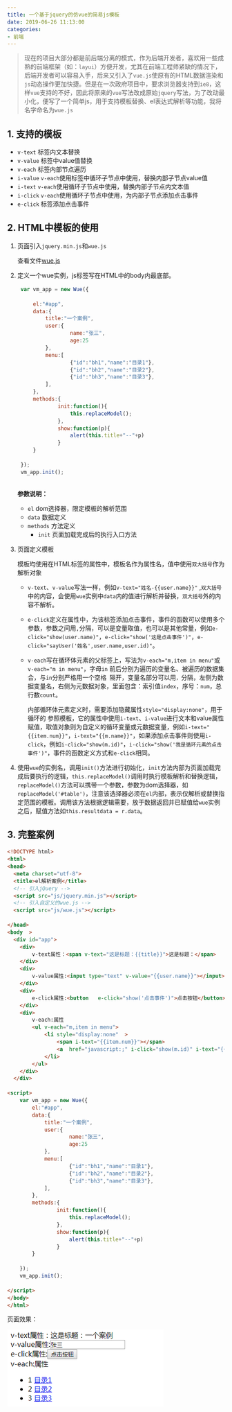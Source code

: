 ```yaml
---
title: 一个基于jquery的仿vue的简易js模板
date: 2019-06-26 11:13:00
categories:
- 前端
---
```


> 现在的项目大部分都是前后端分离的模式，作为后端开发者，喜欢用一些成熟的前端框架（如：`layui`）方便开发，尤其在前端工程师紧缺的情况下，后端开发者可以容易入手，后来又引入了`vue.js`使原有的HTML数据渲染和`js`动态操作更加快捷。但是在一次政府项目中，要求浏览器支持到`ie8`，这样`vue`支持的不好，因此将原来的`vue`写法改成原始`jquery`写法，为了改动最小化，便写了一个简单js，用于支持模板替换、el表达式解析等功能，我将名字命名为`wue.js`

## 1. 支持的模板

- `v-text` 标签内文本替换
- `v-value` 标签中value值替换
- `v-each` 标签内部节点遍历
- `i-value` `v-each`使用标签中循环子节点中使用，替换内部子节点value值
- `i-text` `v-each`使用循环子节点中使用，替换内部子节点内文本值
- `i-click` `v-each`使用循环子节点中使用，为内部子节点添加点击事件
- `e-click` 标签添加点击事件

## 2. HTML中模板的使用

1. 页面引入`jquery.min.js`和`wue.js` 

   查看文件[wue.js](../files/wue.js)

2. 定义一个wue实例，js标签写在HTML中的body内最底部。

   ```js
   	var vm_app = new Wue({
   
   		el:"#app",
   		data:{
   			title:"一个案例",
   			user:{
   					name:"张三",
   					age:25
   			},
   			menu:[
   					{"id":"bh1","name":"目录1"},
   					{"id":"bh2","name":"目录2"},
   					{"id":"bh3","name":"目录3"},
   			],
   		},
   		methods:{
   				init:function(){
   					this.replaceModel();
   				},
   				show:function(p){
   					alert(this.title+"--"+p)
   				}
   		}
   	
   	});
   	vm_app.init();
   	
   ```

   **参数说明：**

   - `el` dom选择器，限定模板的解析范围
   - `data` 数据定义
   - `methods` 方法定义
     - `init` 页面加载完成后的执行入口方法

    	

3. 页面定义模板

   模板均使用在HTML标签的属性中，模板名作为属性名，值中使用`双大括号`作为解析对象

   + `v-text`、`v-value`写法一样，例如`v-text="姓名-{{user.name}}"` ,`双大括号`中的内容，会使用`wue`实例中`data`内的值进行解析并替换，`双大括号`外的内容不解析。

   + `e-click`定义在属性中，为该标签添加点击事件，事件的函数可以使用多个参数，参数之间用`,`分隔，可以是变量取值，也可以是其他常量，例如`e-click="show(user.name)"`，`e-click="show('这是点击事件')"`，`e-click="sayUser('姓名',user.name,user.id)"`。

   + `v-each`写在循环体元素的父标签上，写法为`v-each="m,item in menu"`或`v-each="m in menu"`，字母`in` 前后分别为遍历的变量名、被遍历的数据集合，与`in`分别严格用一个空格` `隔开，变量名部分可以用`，`分隔，左侧为数据变量名，右侧为元数据对象，里面包含：索引值`index`，序号：`num`，总行数`count`。

     内部循环体元素定义时，需要添加隐藏属性`style="display:none"`，用于循环的 参照模板，它的属性中使用`i-text`、`i-value`进行文本和value属性赋值，取值对象则为自定义的循环变量或元数据变量，例如`i-text="{{item.num}}"`，`i-text="{{m.name}}"`，如果添加点击事件则使用`i-click`，例如`i-click="show(m.id)"`，`i-click="show('我是循环元素的点击事件')"`，事件的函数定义方式和`e-click`相同。

     

4. 使用`wue`的实例名，调用`init()`方法进行初始化，`init`方法内部为页面加载完成后要执行的逻辑，`this.replaceModel()`调用时执行模板解析和替换逻辑，`replaceModel()`方法可以携带一个参数，参数为dom选择器，如`replaceModel('#table')`，注意该选择器必须在`el`内部，表示仅解析或替换指定范围的模板。调用该方法根据逻辑需要，放于数据返回并已赋值给`wue`实例之后，赋值方法如`this.resultdata = r.data`。



## 3. 完整案例

```html
<!DOCTYPE html>
<html>
<head>
  <meta charset="utf-8">
  <title>el解析案例</title>
  <!-- 引入jQuery -->  
  <script src="js/jquery.min.js"></script>
  <!-- 引入自定义的wue.js -->
  <script src="js/wue.js"></script>

</head>
<body  >
  <div id="app">
	<div>
		v-text属性：<span v-text="这是标题：{{title}}">这是标题：</span>
	</div>
	<div>
		v-value属性:<input type="text" v-value="{{user.name}}"></input>
	</div>
	<div>
		e-click属性:<button   e-click="show('点击事件')">点击按钮</button>
	</div>
	<div>
		v-each:属性
		<ul v-each="m,item in menu">
			<li style="display:none"  >
				<span i-text="{{item.num}}"></span>
				<a  href="javascript:;" i-click="show(m.id)" i-text="{{m.name}}"></a>
			</li>
		</ul>
	</div>		
  </div>
 
<script>
	var vm_app = new Wue({
		el:"#app",
		data:{
			title:"一个案例",
			user:{
					name:"张三",
					age:25
			},
			menu:[
					{"id":"bh1","name":"目录1"},
					{"id":"bh2","name":"目录2"},
					{"id":"bh3","name":"目录3"},
			],
		},
		methods:{
				init:function(){
					this.replaceModel();
				},
				show:function(p){
					alert(this.title+"--"+p)
				}
		}
	
	});
	vm_app.init();
	
</script>
</body>
</html>
```

页面效果：

![截图](../images/wuedemo1.png)



